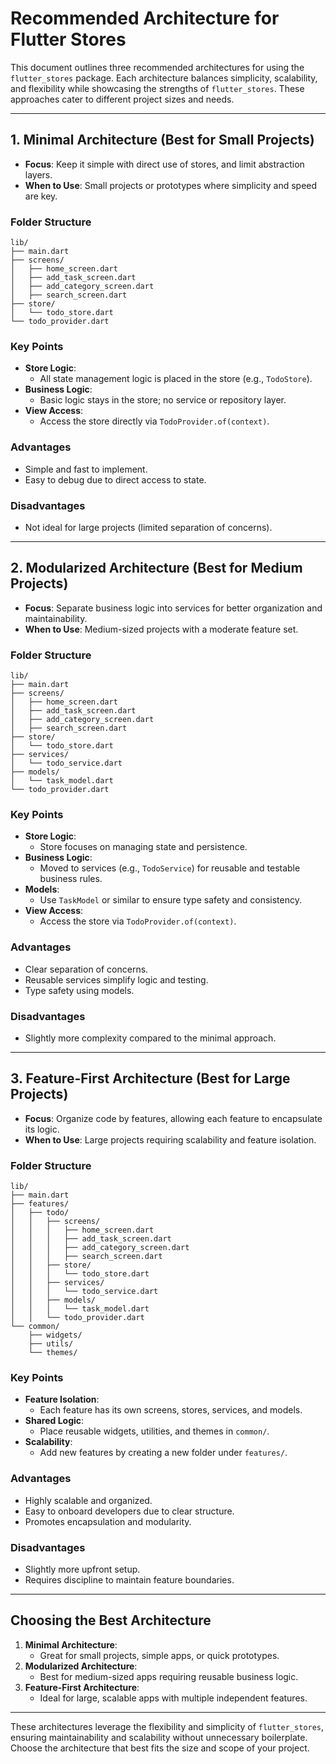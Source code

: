 # Recommended Architecture for Flutter Stores

This document outlines three recommended architectures for using the `flutter_stores` package. Each architecture balances simplicity, scalability, and flexibility while showcasing the strengths of `flutter_stores`. These approaches cater to different project sizes and needs.

---

## **1. Minimal Architecture (Best for Small Projects)**
- **Focus**: Keep it simple with direct use of stores, and limit abstraction layers.
- **When to Use**: Small projects or prototypes where simplicity and speed are key.

### **Folder Structure**
```
lib/
├── main.dart
├── screens/
│   ├── home_screen.dart
│   ├── add_task_screen.dart
│   ├── add_category_screen.dart
│   ├── search_screen.dart
├── store/
│   └── todo_store.dart
└── todo_provider.dart
```

### **Key Points**
- **Store Logic**:
  - All state management logic is placed in the store (e.g., `TodoStore`).
- **Business Logic**:
  - Basic logic stays in the store; no service or repository layer.
- **View Access**:
  - Access the store directly via `TodoProvider.of(context)`.

### **Advantages**
- Simple and fast to implement.
- Easy to debug due to direct access to state.

### **Disadvantages**
- Not ideal for large projects (limited separation of concerns).

---

## **2. Modularized Architecture (Best for Medium Projects)**
- **Focus**: Separate business logic into services for better organization and maintainability.
- **When to Use**: Medium-sized projects with a moderate feature set.

### **Folder Structure**
```
lib/
├── main.dart
├── screens/
│   ├── home_screen.dart
│   ├── add_task_screen.dart
│   ├── add_category_screen.dart
│   ├── search_screen.dart
├── store/
│   └── todo_store.dart
├── services/
│   └── todo_service.dart
├── models/
│   └── task_model.dart
└── todo_provider.dart
```

### **Key Points**
- **Store Logic**:
  - Store focuses on managing state and persistence.
- **Business Logic**:
  - Moved to services (e.g., `TodoService`) for reusable and testable business rules.
- **Models**:
  - Use `TaskModel` or similar to ensure type safety and consistency.
- **View Access**:
  - Access the store via `TodoProvider.of(context)`.

### **Advantages**
- Clear separation of concerns.
- Reusable services simplify logic and testing.
- Type safety using models.

### **Disadvantages**
- Slightly more complexity compared to the minimal approach.

---

## **3. Feature-First Architecture (Best for Large Projects)**
- **Focus**: Organize code by features, allowing each feature to encapsulate its logic.
- **When to Use**: Large projects requiring scalability and feature isolation.

### **Folder Structure**
```
lib/
├── main.dart
├── features/
│   ├── todo/
│   │   ├── screens/
│   │   │   ├── home_screen.dart
│   │   │   ├── add_task_screen.dart
│   │   │   ├── add_category_screen.dart
│   │   │   ├── search_screen.dart
│   │   ├── store/
│   │   │   └── todo_store.dart
│   │   ├── services/
│   │   │   └── todo_service.dart
│   │   ├── models/
│   │   │   └── task_model.dart
│   │   └── todo_provider.dart
└── common/
    ├── widgets/
    ├── utils/
    └── themes/
```

### **Key Points**
- **Feature Isolation**:
  - Each feature has its own screens, stores, services, and models.
- **Shared Logic**:
  - Place reusable widgets, utilities, and themes in `common/`.
- **Scalability**:
  - Add new features by creating a new folder under `features/`.

### **Advantages**
- Highly scalable and organized.
- Easy to onboard developers due to clear structure.
- Promotes encapsulation and modularity.

### **Disadvantages**
- Slightly more upfront setup.
- Requires discipline to maintain feature boundaries.

---

## **Choosing the Best Architecture**
1. **Minimal Architecture**:
   - Great for small projects, simple apps, or quick prototypes.
2. **Modularized Architecture**:
   - Best for medium-sized apps requiring reusable business logic.
3. **Feature-First Architecture**:
   - Ideal for large, scalable apps with multiple independent features.

---

These architectures leverage the flexibility and simplicity of `flutter_stores`, ensuring maintainability and scalability without unnecessary boilerplate. Choose the architecture that best fits the size and scope of your project.
